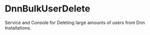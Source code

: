 DnnBulkUserDelete
=================

Service and Console for Deleting large amounts of users from Dnn Installations.
